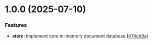 # 1.0.0 (2025-07-10)


### Features

* **store:** implement core in-memory document database ([474cb0a](https://github.com/asaidimu/go-store/v2/commit/474cb0a5b78b7a57277d5f7856cb101663421d64))
